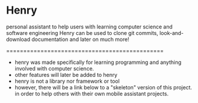 # Henry
personal assistant to help users with learning computer science and software engineering
Henry can be used to clone git commits, look-and-download documentation 
and later on much more!






==============================================

- henry was made specifically for learning programming and anything involved with computer science.
- other features will later be added to henry 
- henry is not a library nor framework or tool
- however, there will be a link below to a "skeleton" version of this project. in order to help others with their own mobile assistant projects.
